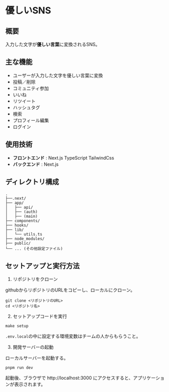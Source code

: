 # 優しいSNS

## 概要

入力した文字が**優しい言葉**に変換されるSNS。

## 主な機能

- ユーザーが入力した文字を優しい言葉に変換
- 投稿／削除
- コミュニティ参加
- いいね
- リツイート
- ハッシュタグ
- 検索
- プロフィール編集
- ログイン

## 使用技術

- **フロントエンド** : Next.js TypeScript TailwindCss
- **バックエンド** : Next.js

## ディレクトリ構成

```
.
├──.next/
├── app/
│   ├── api/
│   ├── (auth)
│   ├── (main)
├── components/
├── hooks/
├── lib/
│   └── utils.ts
├── node_modules/
├── public/
└── ... (その他設定ファイル)
```

## セットアップと実行方法

1. リポジトリをクローン

githubからリポジトリのURLをコピーし、ローカルにクローン。

```
git clone <リポジトリのURL>
cd <リポジトリ名>
```

2. セットアップコードを実行

```
make setup
```

`.env.local`の中に設定する環境変数はチームの人からもらうこと。

3. 開発サーバーの起動

ローカルサーバーを起動する。

```
pnpm run dev
```

起動後、ブラウザで http://localhost:3000 にアクセスすると、アプリケーションが表示されます。
